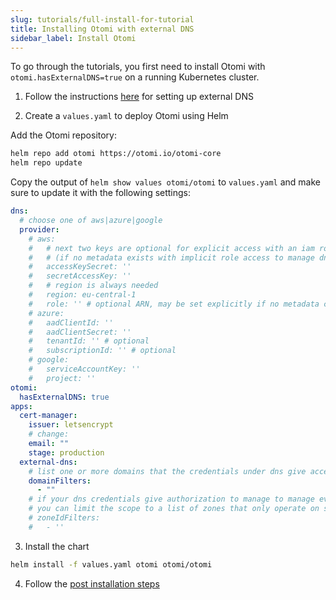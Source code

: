 ```yaml
---
slug: tutorials/full-install-for-tutorial
title: Installing Otomi with external DNS
sidebar_label: Install Otomi
---
```


To go through the tutorials, you first need to install Otomi with `otomi.hasExternalDNS=true` on a running Kubernetes cluster.

1. Follow the instructions [here](/docs/installation/optional) for setting up external DNS

2. Create a `values.yaml` to deploy Otomi using Helm

Add the Otomi repository:

```bash
helm repo add otomi https://otomi.io/otomi-core
helm repo update
```

Copy the output of `helm show values otomi/otomi` to `values.yaml` and make sure to update it with the following settings:

```yaml
dns:
  # choose one of aws|azure|google
  provider:
    # aws:
    #   # next two keys are optional for explicit access with an iam role
    #   # (if no metadata exists with implicit role access to manage dns)
    #   accessKeySecret: ''
    #   secretAccessKey: ''
    #   # region is always needed
    #   region: eu-central-1
    #   role: '' # optional ARN, may be set explicitly if no metadata can be accessed
    # azure:
    #   aadClientId: ''
    #   aadClientSecret: ''
    #   tenantId: '' # optional
    #   subscriptionId: '' # optional
    # google:
    #   serviceAccountKey: ''
    #   project: ''
otomi:
  hasExternalDNS: true
apps:
  cert-manager:
    issuer: letsencrypt
    # change:
    email: ""
    stage: production
  external-dns:
    # list one or more domains that the credentials under dns give access to
    domainFilters:
      - ""
    # if your dns credentials give authorization to manage to manage everything on a root domain (i.e. *.example.com)
    # you can limit the scope to a list of zones that only operate on some subdomains here (i.e. test.example.com)
    # zoneIdFilters:
    #   - ''
```

3. Install the chart

```bash
helm install -f values.yaml otomi otomi/otomi
```

4. Follow the [post installation steps](/docs/installation/post-install/)
